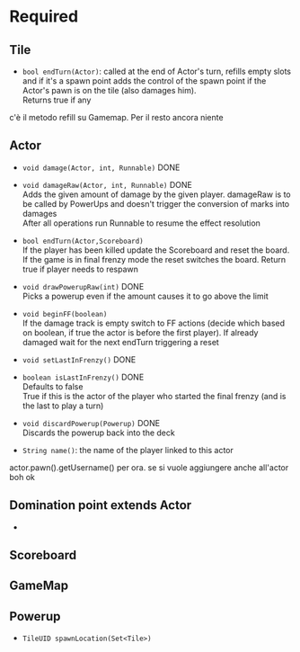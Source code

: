 # Required

## Tile
+ `bool endTurn(Actor)`: called at the end of Actor's turn, refills empty slots and if it's a spawn 
point adds the control of the spawn point if the Actor's pawn is on the tile (also damages him).  
Returns true if any 

c'è il metodo refill su Gamemap. Per il resto ancora niente

## Actor
+ `void damage(Actor, int, Runnable)` DONE 

+ `void damageRaw(Actor, int, Runnable)`
DONE  
Adds the given amount of damage by the given player. damageRaw is to be called by PowerUps and 
doesn't trigger the conversion of marks into damages  
After all operations run Runnable to resume the effect resolution
+ `bool endTurn(Actor,Scoreboard)`  
If the player has been killed update the Scoreboard and reset the board. If the game is in final 
frenzy mode the reset switches the board. Return true if player needs to respawn
+ `void drawPowerupRaw(int)` DONE  
Picks a powerup even if the amount causes it to go above the limit
+ `void beginFF(boolean)`  
If the damage track is empty switch to FF actions (decide which based on boolean, if true the 
actor is before the first player). If already damaged wait for the next endTurn triggering a reset
+ `void setLastInFrenzy()` DONE
+ `boolean isLastInFrenzy()` DONE  
Defaults to false  
True if this is the actor of the player who started the final frenzy (and is the last to play a 
turn)
+ `void discardPowerup(Powerup)` DONE  
Discards the powerup back into the deck
+ `String name()`: the name of the player linked to this actor

actor.pawn().getUsername() per ora. se si vuole aggiungere anche all'actor boh ok


## Domination point extends Actor
+ 

## Scoreboard

## GameMap

## Powerup
+ `TileUID spawnLocation(Set<Tile>)`  
